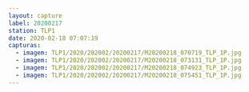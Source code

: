 ```yaml
---
layout: capture
label: 20200217
station: TLP1
date: 2020-02-18 07:07:19
capturas:
  - imagem: TLP1/2020/202002/20200217/M20200218_070719_TLP_1P.jpg
  - imagem: TLP1/2020/202002/20200217/M20200218_073131_TLP_1P.jpg
  - imagem: TLP1/2020/202002/20200217/M20200218_074923_TLP_1P.jpg
  - imagem: TLP1/2020/202002/20200217/M20200218_075451_TLP_1P.jpg
---
```

